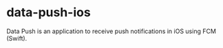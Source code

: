 # data-push-ios
Data Push is an application to receive push notifications in iOS using FCM (Swift).
